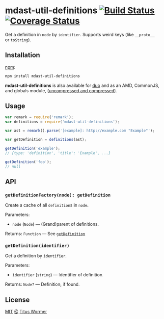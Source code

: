 # mdast-util-definitions [![Build Status](https://img.shields.io/travis/wooorm/mdast-util-definitions.svg)](https://travis-ci.org/wooorm/mdast-util-definitions) [![Coverage Status](https://img.shields.io/codecov/c/github/wooorm/mdast-util-definitions.svg)](https://codecov.io/github/wooorm/mdast-util-definitions)

Get a definition in `node` by `identifier`. Supports weird keys (like
`__proto__` or `toString`).

## Installation

[npm](https://docs.npmjs.com/cli/install):

```bash
npm install mdast-util-definitions
```

**mdast-util-definitions** is also available for [duo](http://duojs.org/#getting-started)
and as an AMD, CommonJS, and globals module, ([uncompressed and
compressed](https://github.com/wooorm/mdast-util-definitions/releases)).

## Usage

```js
var remark = require('remark');
var definitions = require('mdast-util-definitions');

var ast = remark().parse('[example]: http://example.com "Example"');

var getDefinition = definitions(ast);

getDefinition('example');
// {type: 'definition', 'title': 'Example', ...}

getDefinition('foo');
// null
```

## API

### `getDefinitionFactory(node): getDefinition`

Create a cache of all `definition`s in `node`.

Parameters:

*   `node` (`Node`) — (Grand)parent of definitions.

Returns: `Function` — See [`getDefinition`](#getdefinitionidentifier)

### `getDefinition(identifier)`

Get a definition by `identifier`.

Parameters:

*   `identifier` (`string`) — Identifier of definition.

Returns: `Node?` — Definition, if found.

## License

[MIT](LICENSE) [@](https://github.com/) [Titus Wormer](http://wooorm.com)
